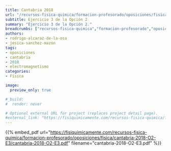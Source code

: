 ```yaml
---
title: Cantabria 2018
url: "/recursos-fisica-quimica/formacion-profesorado/oposiciones/fisica/cantabria-2018-O2-E3"
subtitle: Ejercicio 3 de la Opción 2
summary: "Ejercicio 3 de la Opción 2."
breadcrumbs: ["recursos-fisica-quimica","formacion-profesorado","oposiciones","fisica"]
authors:
- rodrigo-alcaraz-de-la-osa
- jesica-sanchez-mazon
tags:
- oposiciones
- cantabria
- 2018
- electromagnetismo
categories:
- Física

image:
  preview_only: true

#_build:
#  render: never

# Optional external URL for project (replaces project detail page).
#external_link: "https://fisiquimicamente.com/recursos-fisica-quimica/formacion-profesorado/oposiciones/fisica/cantabria-2018-o2-e3/cantabria-2018-o2-e3.pdf"
---
```


{{% embed_pdf url="https://fisiquimicamente.com/recursos-fisica-quimica/formacion-profesorado/oposiciones/fisica/cantabria-2018-O2-E3/cantabria-2018-O2-E3.pdf" filename="cantabria-2018-O2-E3.pdf" %}}